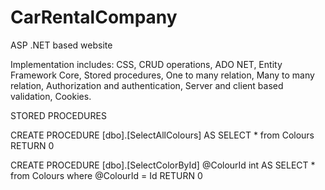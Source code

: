 # CarRentalCompany
ASP .NET based website

Implementation includes:
CSS,
CRUD operations,
ADO NET,
Entity Framework Core,
Stored procedures,
One to many relation,
Many to many relation,
Authorization and authentication,
Server and client based validation,
Cookies.

STORED PROCEDURES

CREATE PROCEDURE [dbo].[SelectAllColours]
AS
	SELECT * from Colours
RETURN 0


CREATE PROCEDURE [dbo].[SelectColorById]
	@ColourId int
AS
	SELECT * from Colours where @ColourId = Id
RETURN 0
